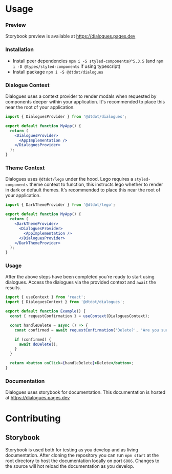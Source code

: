 # Usage

### Preview

Storybook preview is available at https://dialogues.pages.dev

### Installation

- Install peer dependencies
  `npm i -S styled-components@^5.3.5` (and `npm i -D @types/styled-components` if using typescript)
- Install package
  `npm i -S @dtdot/dialogues`

### Dialogue Context

Dialogues uses a context provider to render modals when requested by components deeper within your application. It's recommended to place this near the root of your application.

```jsx
import { DialoguesProvider } from '@dtdot/dialogues';

export default function MyApp() {
  return (
    <DialoguesProvider>
      <AppImplementation />
    </DialoguesProvider>
  );
}
```

### Theme Context

Dialogues uses `@dtdot/lego` under the hood. Lego requires a `styled-components` theme context to function, this instructs lego whether to render in dark or default themes. It's recommended to place this near the root of your application.

```jsx
import { DarkThemeProvider } from '@dtdot/lego';

export default function MyApp() {
  return (
    <DarkThemeProvider>
      <DialoguesProvider>
        <AppImplementation />
      </DialoguesProvider>
    </DarkThemeProvider>
  );
}
```

### Usage

After the above steps have been completed you're ready to start using dialogues. Access the dialogues via the provided context and `await` the results.

```jsx
import { useContext } from 'react';
import { DialoguesContext } from '@dtdot/dialogues';

export default function Example() {
  const { requestConfirmation } = useContext(DialoguesContext);

  const handleDelete = async () => {
    const confirmed = await requestConfirmation('Delete?', 'Are you sure you want to delete this example?');

    if (confirmed) {
      await doDelete();
    }
  }

  return <button onClick={handleDelete}>Delete</button>;
}
```

### Documentation

Dialogues uses storybook for documentation. This documentation is hosted at https://dialogues.pages.dev

# Contributing

## Storybook

Storybook is used both for testing as you develop and as living documentation. After cloning the repository you can run `npm start` at the root directory to host the documentation locally on port `6006`. Changes to the source will hot reload the documentation as you develop.
